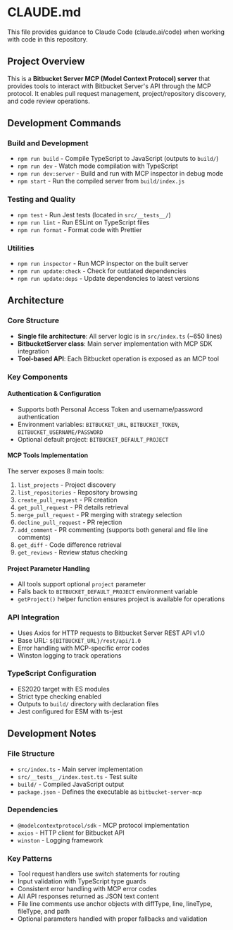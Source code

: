 # CLAUDE.md

This file provides guidance to Claude Code (claude.ai/code) when working with code in this repository.

## Project Overview

This is a **Bitbucket Server MCP (Model Context Protocol) server** that provides tools to interact with Bitbucket Server's API through the MCP protocol. It enables pull request management, project/repository discovery, and code review operations.

## Development Commands

### Build and Development
- `npm run build` - Compile TypeScript to JavaScript (outputs to `build/`)
- `npm run dev` - Watch mode compilation with TypeScript
- `npm run dev:server` - Build and run with MCP inspector in debug mode
- `npm start` - Run the compiled server from `build/index.js`

### Testing and Quality
- `npm test` - Run Jest tests (located in `src/__tests__/`)
- `npm run lint` - Run ESLint on TypeScript files
- `npm run format` - Format code with Prettier

### Utilities
- `npm run inspector` - Run MCP inspector on the built server
- `npm run update:check` - Check for outdated dependencies
- `npm run update:deps` - Update dependencies to latest versions

## Architecture

### Core Structure
- **Single file architecture**: All server logic is in `src/index.ts` (~650 lines)
- **BitbucketServer class**: Main server implementation with MCP SDK integration
- **Tool-based API**: Each Bitbucket operation is exposed as an MCP tool

### Key Components

#### Authentication & Configuration
- Supports both Personal Access Token and username/password authentication
- Environment variables: `BITBUCKET_URL`, `BITBUCKET_TOKEN`, `BITBUCKET_USERNAME/PASSWORD`
- Optional default project: `BITBUCKET_DEFAULT_PROJECT`

#### MCP Tools Implementation
The server exposes 8 main tools:
1. `list_projects` - Project discovery
2. `list_repositories` - Repository browsing
3. `create_pull_request` - PR creation
4. `get_pull_request` - PR details retrieval
5. `merge_pull_request` - PR merging with strategy selection
6. `decline_pull_request` - PR rejection
7. `add_comment` - PR commenting (supports both general and file line comments)
8. `get_diff` - Code difference retrieval
9. `get_reviews` - Review status checking

#### Project Parameter Handling
- All tools support optional `project` parameter
- Falls back to `BITBUCKET_DEFAULT_PROJECT` environment variable
- `getProject()` helper function ensures project is available for operations

### API Integration
- Uses Axios for HTTP requests to Bitbucket Server REST API v1.0
- Base URL: `${BITBUCKET_URL}/rest/api/1.0`
- Error handling with MCP-specific error codes
- Winston logging to track operations

### TypeScript Configuration
- ES2020 target with ES modules
- Strict type checking enabled
- Outputs to `build/` directory with declaration files
- Jest configured for ESM with ts-jest

## Development Notes

### File Structure
- `src/index.ts` - Main server implementation
- `src/__tests__/index.test.ts` - Test suite
- `build/` - Compiled JavaScript output
- `package.json` - Defines the executable as `bitbucket-server-mcp`

### Dependencies
- `@modelcontextprotocol/sdk` - MCP protocol implementation
- `axios` - HTTP client for Bitbucket API
- `winston` - Logging framework

### Key Patterns
- Tool request handlers use switch statements for routing
- Input validation with TypeScript type guards
- Consistent error handling with MCP error codes
- All API responses returned as JSON text content
- File line comments use anchor objects with diffType, line, lineType, fileType, and path
- Optional parameters handled with proper fallbacks and validation